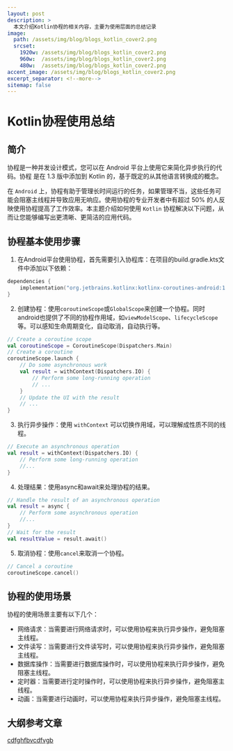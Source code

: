 ```yaml
---
layout: post
description: > 
  本文介绍Kotlin协程的相关内容，主要为使用层面的总结记录
image: 
  path: /assets/img/blog/blogs_kotlin_cover2.png
  srcset: 
    1920w: /assets/img/blog/blogs_kotlin_cover2.png
    960w:  /assets/img/blog/blogs_kotlin_cover2.png
    480w:  /assets/img/blog/blogs_kotlin_cover2.png
accent_image: /assets/img/blog/blogs_kotlin_cover2.png
excerpt_separator: <!--more-->
sitemap: false
---
```

# Kotlin协程使用总结
## 简介
协程是一种并发设计模式，您可以在 Android 平台上使用它来简化异步执行的代码。协程 是在 1.3 版中添加到 Kotlin 的，基于既定的从其他语言转换成的概念。

在 `Android` 上，协程有助于管理长时间运行的任务，如果管理不当，这些任务可能会阻塞主线程并导致应用无响应。使用协程的专业开发者中有超过 50% 的人反映使用协程提高了工作效率。本主题介绍如何使用 `Kotlin` 协程解决以下问题，从而让您能够编写出更清晰、更简洁的应用代码。

## 协程基本使用步骤
1. 在Android平台使用协程，首先需要引入协程库：在项目的build.gradle.kts文件中添加以下依赖：

```kotlin
dependencies {
    implementation("org.jetbrains.kotlinx:kotlinx-coroutines-android:1.3.9")
}
```

2. 创建协程：使用`coroutineScope`或`GlobalScope`来创建一个协程。同时android也提供了不同的协程作用域，如`viewModelScope`、`lifecycleScope`等。可以感知生命周期变化，自动取消，自动执行等。

```kotlin
// Create a coroutine scope
val coroutineScope = CoroutineScope(Dispatchers.Main)
// Create a coroutine
coroutineScope.launch {
    // Do some asynchronous work
    val result = withContext(Dispatchers.IO) {
        // Perform some long-running operation
        // ...
    }
    // Update the UI with the result
    // ...
}
```

3. 执行异步操作：使用 `withContext` 可以切换作用域，可以理解成性质不同的线程。

```kotlin
// Execute an asynchronous operation
val result = withContext(Dispatchers.IO) {
    // Perform some long-running operation
    //...
}
```

4. 处理结果：使用async和await来处理协程的结果。

```kotlin
// Handle the result of an asynchronous operation
val result = async {
    // Perform some asynchronous operation
    //...
}
// Wait for the result
val resultValue = result.await()
```

5. 取消协程：使用`cancel`来取消一个协程。

```kotlin
// Cancel a coroutine
coroutineScope.cancel()
```

## 协程的使用场景

协程的使用场景主要有以下几个：

* 网络请求：当需要进行网络请求时，可以使用协程来执行异步操作，避免阻塞主线程。
* 文件读写：当需要进行文件读写时，可以使用协程来执行异步操作，避免阻塞主线程。
* 数据库操作：当需要进行数据库操作时，可以使用协程来执行异步操作，避免阻塞主线程。
* 定时器：当需要进行定时操作时，可以使用协程来执行异步操作，避免阻塞主线程。
* 动画：当需要进行动画时，可以使用协程来执行异步操作，避免阻塞主线程。

## 大纲参考文章
[cdfghfbvcdfvgb](https://juejin.cn/post/6908271959381901325#heading-36)